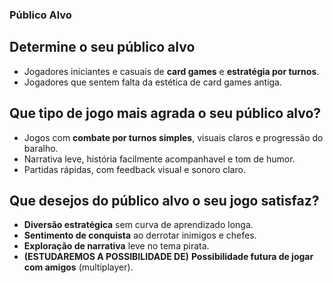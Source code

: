 ### Público Alvo

## Determine o seu público alvo
- Jogadores iniciantes e casuais de **card games** e **estratégia por turnos**.  
- Jogadores que sentem falta da estética de card games antiga.

## Que tipo de jogo mais agrada o seu público alvo?
- Jogos com **combate por turnos simples**, visuais claros e progressão do baralho.  
- Narrativa leve, história facilmente acompanhavel e tom de humor.
- Partidas rápidas, com feedback visual e sonoro claro.

## Que desejos do público alvo o seu jogo satisfaz?
- **Diversão estratégica** sem curva de aprendizado longa.  
- **Sentimento de conquista** ao derrotar inimigos e chefes.  
- **Exploração de narrativa** leve no tema pirata.  
- **(ESTUDAREMOS A POSSIBILIDADE DE)** **Possibilidade futura de jogar com amigos** (multiplayer).
